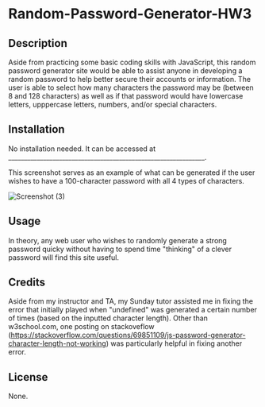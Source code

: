 # Random-Password-Generator-HW3

## Description
Aside from practicing some basic coding skills with JavaScript, this random password generator site would be able to assist anyone in developing a random password to help better secure their accounts or information.  The user is able to select how many characters the password may be (between 8 and 128 characters) as well as if that password would have lowercase letters, upppercase letters, numbers, and/or special characters.

## Installation
No installation needed. It can be accessed at ______________________________________________________________.

This screenshot serves as an example of what can be generated if the user wishes to have a 100-character password with all 4 types of characters.

![Screenshot (3)](https://user-images.githubusercontent.com/109905208/187090291-5d3ac35d-9e7c-46a3-9d65-e0826f8b065d.png)

## Usage
In theory, any web user who wishes to randomly generate a strong password quicky without having to spend time "thinking" of a clever password will find this site useful.

## Credits
Aside from my instructor and TA, my Sunday tutor assisted me in fixing the error that initially played when "undefined" was generated a certain number of times (based on the inputted character length). Other than w3school.com, one posting on stackoveflow (https://stackoverflow.com/questions/69851109/js-password-generator-character-length-not-working) was particularly helpful in fixing another error.

## License
None.
